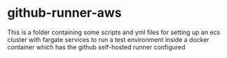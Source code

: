 # github-runner-aws
This is a folder containing some scripts and yml files for setting up an ecs cluster with fargate services to run a test environment inside a docker container which has the github self-hosted runner configured
